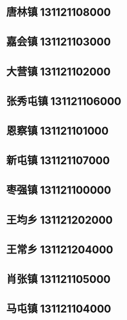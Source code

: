 # 唐林镇 131121108000
# 嘉会镇 131121103000
# 大营镇 131121102000
# 张秀屯镇 131121106000
# 恩察镇 131121101000
# 新屯镇 131121107000
# 枣强镇 131121100000
# 王均乡 131121202000
# 王常乡 131121204000
# 肖张镇 131121105000
# 马屯镇 131121104000

